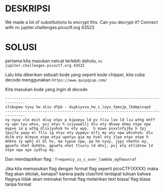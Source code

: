 # DESKRIPSI

We made a lot of substitutions to encrypt this. Can you decrypt it? Connect with nc jupiter.challenges.picoctf.org 43522

# SOLUSI

pertama kita masukan netcat terlebih dahulu, ```nc jupiter.challenges.picoctf.org 43522```

Lalu kita diberikan sebuah kode yang seperti kode chipper, kita coba decode menggunakan ```https://www.quipqiup.com/```

Kita masukan kode yang ingin di decode 
```
-------------------------------------------------------------------------------
slvbupew tyuy hw aliu dfpb - duykiyvsa_hw_s_loyu_fpmzjp_lbdmpivupd
-------------------------------------------------------------------------------
ny nyuy vle mist mluy etpv p kipueyu ld pv tliu lie ld liu wthg ehff ny wpn tyu whvx, pvj etyv h ivjyuwellj dlu ety dhuwe ehmy ntpe npw mypve za p wthg dlivjyuhvb hv ety wyp.  h miwe psxvlnfyjby h tpj tpujfa yayw el fllx ig ntyv ety wypmyv elfj my wty npw whvxhvb; dlu dulm ety mlmyve etpe etya upetyu gie my hvel ety zlpe etpv etpe h mhbte zy wphj el bl hv, ma typue npw, pw he nyuy, jypj nhethv my, gpuefa nhet duhbte, gpuefa nhet tluulu ld mhvj, pvj ety etlibtew ld ntpe npw aye zydluy my.

```
Dan mendapatkan flag : ```frequency_is_c_over_lambda_ogfmaunraf```

Jika kita memasukan flag dengan format flag seperti picoCTF{XXXX} maka flag akan ditolak, kenapa? karena pada clue/hint terdapat tulisan bahwa flagnya tidak akan memakai format flag melainkan text biasa/ flag biasa tanpa format

